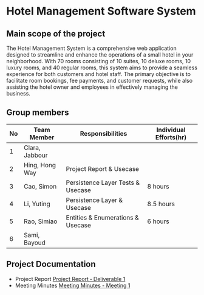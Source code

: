 # Hotel Management Software System

## Main scope of the project
The Hotel Management System is a comprehensive web application designed to streamline and enhance the operations of a small hotel in your neighborhood. With 70 rooms consisting of 10 suites, 10 deluxe rooms, 10 luxury rooms, and 40 regular rooms, this system aims to provide a seamless experience for both customers and hotel staff. The primary objective is to facilitate room bookings, fee payments, and customer requests, while also assisting the hotel owner and employees in effectively managing the business.

## Group members

| No |  Team Member   |     Responsibilities                | Individual Efforts(hr) |
|----|----------------|-------------------------------------|------------------------|
| 1  | Clara, Jabbour |                                     |                        |
| 2  | Hing, Hong Way | Project Report & Usecase            |                        |
| 3  | Cao, Simon     | Persistence Layer Tests & Usecase   |         8 hours        |
| 4  | Li, Yuting     | Persistence Layer & Usecase         |         8.5 hours      |
| 5  | Rao, Simiao    | Entities & Enumerations & Usecase   |         6 hours        |
| 6  | Sami, Bayoud   |                                     |                        |

## Project Documentation
- Project Report [Project Report ‐ Deliverable 1](https://github.com/McGill-ECSE321-Fall2023/project-group-06/wiki/Project-Report#project-report--deliverable-1)
- Meeting Minutes [Meeting Minutes - Meeting 1](https://github.com/McGill-ECSE321-Fall2023/project-group-06/wiki/Meeting-minutes#meeting-minutes---meeting-1)
